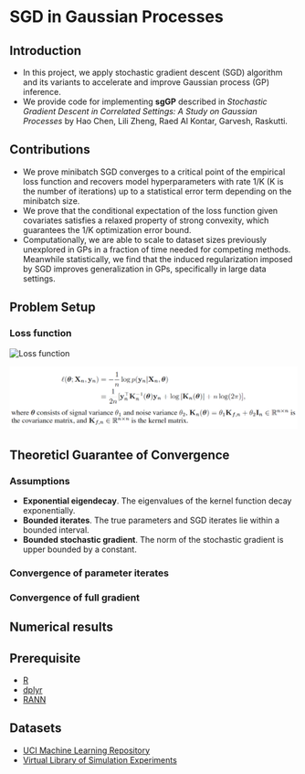 # SGD in Gaussian Processes

## Introduction

* In this project, we apply stochastic gradient descent (SGD) algorithm and its variants to accelerate and improve Gaussian process (GP) inference.
* We provide code for implementing **sgGP** described in *Stochastic Gradient Descent in Correlated Settings: A Study on Gaussian Processes* by Hao Chen, Lili Zheng, Raed Al Kontar, Garvesh, Raskutti.

## Contributions

* We prove minibatch SGD converges to a critical point of the empirical loss function and recovers model hyperparameters with rate 1/K (K is the number of iterations) up to a statistical error term depending on the minibatch size.
* We prove that the conditional expectation of the loss function given covariates satisfies a relaxed property of strong convexity, which guarantees the 1/K optimization error bound.
* Computationally, we are able to scale to dataset sizes previously unexplored in GPs in a fraction of time needed for competing methods. Meanwhile statistically, we find that the induced regularization imposed by SGD improves generalization in GPs, specifically in large data settings.  

## Problem Setup

<!-- ### Model

We consider the Gaussian process model -->

<!-- $$\begin{aligned}
    f\sim \mathcal{GP}(0, \sigma_f^2k(\cdot,\cdot)),&\quad \mathbf{x}_1,\dots,\mathbf{x}_n\overset{\text{i.i.d.}}{\sim}\mathbb{P},\\
    y_i=f(\mathbf{x}_i) + \epsilon_i,&\quad \epsilon_i\overset{\text{i.i.d.}}{\sim} \mathcal{N}(0, \sigma_{\epsilon}^2),\quad 1\leq i\leq n,
\end{aligned}$$ -->

<!-- <a href="https://www.codecogs.com/eqnedit.php?latex=\begin{aligned}&space;f\sim&space;\mathcal{GP}(0,&space;\sigma_f^2k(\cdot,\cdot)),&\quad&space;\mathbf{x}_1,\dots,\mathbf{x}_n\overset{\text{i.i.d.}}{\sim}\mathbb{P},\\&space;y_i=f(\mathbf{x}_i)&space;&plus;&space;\epsilon_i,&\quad&space;\epsilon_i\overset{\text{i.i.d.}}{\sim}&space;\mathcal{N}(0,&space;\sigma_{\epsilon}^2),\quad&space;1\leq&space;i\leq&space;n,&space;\end{aligned}" target="_blank"><img src="https://latex.codecogs.com/gif.latex?\begin{aligned}&space;f\sim&space;\mathcal{GP}(0,&space;\sigma_f^2k(\cdot,\cdot)),&\quad&space;\mathbf{x}_1,\dots,\mathbf{x}_n\overset{\text{i.i.d.}}{\sim}\mathbb{P},\\&space;y_i=f(\mathbf{x}_i)&space;&plus;&space;\epsilon_i,&\quad&space;\epsilon_i\overset{\text{i.i.d.}}{\sim}&space;\mathcal{N}(0,&space;\sigma_{\epsilon}^2),\quad&space;1\leq&space;i\leq&space;n,&space;\end{aligned}" title="\begin{aligned} f\sim \mathcal{GP}(0, \sigma_f^2k(\cdot,\cdot)),&\quad \mathbf{x}_1,\dots,\mathbf{x}_n\overset{\text{i.i.d.}}{\sim}\mathbb{P},\\ y_i=f(\mathbf{x}_i) + \epsilon_i,&\quad \epsilon_i\overset{\text{i.i.d.}}{\sim} \mathcal{N}(0, \sigma_{\epsilon}^2),\quad 1\leq i\leq n, \end{aligned}" /></a>

where $\mathbf{x}_i\in \mathcal{X}\subset \mathbb{R}^D$ is the input, $y_i$ is the output, $k(\cdot,\cdot): \mathcal{X}\rightarrow \mathbb{R}$ is some kernel function, $\sigma_f^2$ is the signal variance and $\sigma_{\epsilon}^2$ is the noise variance. -->

### Loss function

![Loss function](https://github.com/UMDataScienceLab/SGD-in-Gaussain-processes/tree/master/figures/loss.png?raw=true)

![Loss function](figures/loss.png?raw=true)

<!-- $$\begin{aligned}
    \ell(\boldsymbol{\theta};\mathbf{X}_n, \mathbf{y}_n) & = -\frac{1}{n}\log p(\mathbf{y}_n| \mathbf{X}_n,\boldsymbol{\theta}) \\
    & = \frac{1}{2n}[\mathbf{y}_n^\top\mathbf{K}_n^{-1}(\boldsymbol{\theta})\mathbf{y}_n+\log|\mathbf{K}_n(\boldsymbol{\theta})|+n\log (2\pi)],
\end{aligned}$$ -->

<!-- <a href="https://www.codecogs.com/eqnedit.php?latex=\begin{aligned}&space;\ell(\boldsymbol{\theta};\mathbf{X}_n,&space;\mathbf{y}_n)&space;&&space;=&space;-\frac{1}{n}\log&space;p(\mathbf{y}_n|&space;\mathbf{X}_n,\boldsymbol{\theta})&space;\\&space;&&space;=&space;\frac{1}{2n}[\mathbf{y}_n^\top\mathbf{K}_n^{-1}(\boldsymbol{\theta})\mathbf{y}_n&plus;\log|\mathbf{K}_n(\boldsymbol{\theta})|&plus;n\log&space;(2\pi)],&space;\end{aligned}" target="_blank"><img src="https://latex.codecogs.com/gif.latex?\begin{aligned}&space;\ell(\boldsymbol{\theta};\mathbf{X}_n,&space;\mathbf{y}_n)&space;&&space;=&space;-\frac{1}{n}\log&space;p(\mathbf{y}_n|&space;\mathbf{X}_n,\boldsymbol{\theta})&space;\\&space;&&space;=&space;\frac{1}{2n}[\mathbf{y}_n^\top\mathbf{K}_n^{-1}(\boldsymbol{\theta})\mathbf{y}_n&plus;\log|\mathbf{K}_n(\boldsymbol{\theta})|&plus;n\log&space;(2\pi)],&space;\end{aligned}" title="\begin{aligned} \ell(\boldsymbol{\theta};\mathbf{X}_n, \mathbf{y}_n) & = -\frac{1}{n}\log p(\mathbf{y}_n| \mathbf{X}_n,\boldsymbol{\theta}) \\ & = \frac{1}{2n}[\mathbf{y}_n^\top\mathbf{K}_n^{-1}(\boldsymbol{\theta})\mathbf{y}_n+\log|\mathbf{K}_n(\boldsymbol{\theta})|+n\log (2\pi)], \end{aligned}" /></a>

and we aim to eistimate the hyperparameters &sigma;<sub>f</sub>^2 and &sigma;<sub>&epsilon;</sub>^2 using minibatch SGD. 

Here $\boldsymbol{\theta}=(\sigma_{f}^2,\sigma_{\epsilon}^2)^\top\in\mathbb{R}^{2}$,  $(\mathbf{X}_n, \mathbf{y}_n)=((\mathbf{x}_1^\top,\dotsc,\mathbf{x}_n^\top)^\top,(y_1,\dotsc,y_n)^\top)$, $\mathbf{K}_n(\boldsymbol{\theta})=\theta_1\mathbf{K}_{f,n}+\theta_{2}\mathbf{I}_n\in \mathbb{R}^{n\times n}$ and $\mathbf{K}_{f,n}\in\mathbb{R}^{n\times n}$ is the kernel matrix of $k(\cdot,\cdot)$ evaluated at $\mathbf{X}_n$, i.e. $(\mathbf{K}_{f,n})_{i,j}=k(\mathbf{x}_i,\mathbf{x}_j)$. -->

## Theoreticl Guarantee of Convergence

### Assumptions

* **Exponential eigendecay**. The eigenvalues of the kernel function decay exponentially.
* **Bounded iterates**. The true parameters and SGD iterates lie within a bounded interval.
* **Bounded stochastic gradient**. The norm of the stochastic gradient is upper bounded by a constant.

### Convergence of parameter iterates

<!-- $$\begin{aligned}
    (\theta^{(K)}_{1}-\theta^*_1)^2&\leq  C\left[\frac{G^2}{(K+1)}+{m^{-\frac{1}{2}+\varepsilon}}\right],\\
    (\theta^{(K)}_{1}-\theta^*_1)^2&\leq  C\left[\frac{G^2}{(K+1)}+{m^{-\frac{1}{2}+\varepsilon}}\right].
\end{aligned}$$ -->

<!-- <a href="https://www.codecogs.com/eqnedit.php?latex=\begin{aligned}&space;(\theta^{(K)}_{1}-\theta^*_1)^2&\leq&space;C\left[\frac{G^2}{(K&plus;1)}&plus;{m^{-\frac{1}{2}&plus;\varepsilon}}\right],\\&space;(\theta^{(K)}_{1}-\theta^*_1)^2&\leq&space;C\left[\frac{G^2}{(K&plus;1)}&plus;{m^{-\frac{1}{2}&plus;\varepsilon}}\right].&space;\end{aligned}" target="_blank"><img src="https://latex.codecogs.com/gif.latex?\begin{aligned}&space;(\theta^{(K)}_{1}-\theta^*_1)^2&\leq&space;C\left[\frac{G^2}{(K&plus;1)}&plus;{m^{-\frac{1}{2}&plus;\varepsilon}}\right],\\&space;(\theta^{(K)}_{1}-\theta^*_1)^2&\leq&space;C\left[\frac{G^2}{(K&plus;1)}&plus;{m^{-\frac{1}{2}&plus;\varepsilon}}\right].&space;\end{aligned}" title="\begin{aligned} (\theta^{(K)}_{1}-\theta^*_1)^2&\leq C\left[\frac{G^2}{(K+1)}+{m^{-\frac{1}{2}+\varepsilon}}\right],\\ (\theta^{(K)}_{1}-\theta^*_1)^2&\leq C\left[\frac{G^2}{(K+1)}+{m^{-\frac{1}{2}+\varepsilon}}\right]. \end{aligned}" /></a> -->

### Convergence of full gradient

<!-- $$\begin{aligned}
\|\nabla \ell(\boldsymbol{\theta}^{(K)})\|_2^2\leq C\left[\frac{G^2}{{K+1}}+{m^{-\frac{1}{2}+\varepsilon}}\right].
\end{aligned}$$ -->

<!-- <a href="https://www.codecogs.com/eqnedit.php?latex=\begin{aligned}&space;\|\nabla&space;\ell(\boldsymbol{\theta}^{(K)})\|_2^2\leq&space;C\left[\frac{G^2}{{K&plus;1}}&plus;{m^{-\frac{1}{2}&plus;\varepsilon}}\right].&space;\end{aligned}" target="_blank"><img src="https://latex.codecogs.com/gif.latex?\begin{aligned}&space;\|\nabla&space;\ell(\boldsymbol{\theta}^{(K)})\|_2^2\leq&space;C\left[\frac{G^2}{{K&plus;1}}&plus;{m^{-\frac{1}{2}&plus;\varepsilon}}\right].&space;\end{aligned}" title="\begin{aligned} \|\nabla \ell(\boldsymbol{\theta}^{(K)})\|_2^2\leq C\left[\frac{G^2}{{K+1}}+{m^{-\frac{1}{2}+\varepsilon}}\right]. \end{aligned}" /></a> -->

## Numerical results

## Prerequisite

* [R](https://www.r-project.org/)
* [dplyr](https://github.com/tidyverse/dplyr)
* [RANN](https://github.com/jefferislab/RANN)

## Datasets

* [UCI Machine Learning Repository](https://archive.ics.uci.edu/ml/index.php)
* [Virtual Library of Simulation Experiments](https://www.sfu.ca/~ssurjano/)
